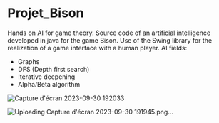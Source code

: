 # Projet_Bison

Hands on AI for game theory.
Source code of an artificial intelligence developed in java for the game Bison. 
Use of the Swing library for the realization of a game interface with a human player. 
AI fields:
- Graphs
- DFS (Depth first search)
- Iterative deepening
- Alpha/Beta algorithm


![Capture d'écran 2023-09-30 192033](https://github.com/Lorbru/Projet_Bison/assets/135026945/5d95ef9d-9b09-4322-a586-001042b456ec)

![Uploading Capture d'écran 2023-09-30 191945.png…]()
